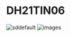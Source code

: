 # DH21TIN06
![sddefault](https://github.com/user-attachments/assets/0d137a6e-e9de-430a-99f2-7c3864c11349)
![images](https://github.com/user-attachments/assets/01ce5a11-67b1-4343-8df4-33f1337f8489)
